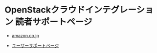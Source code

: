 OpenStackクラウドインテグレーション 読者サポートページ
======================================================

* [amazon.co.jp](http://www.amazon.co.jp/dp/4798139785)

* [ユーザーサポートページ](https://github.com/josug-book1-materials/support/wiki)
